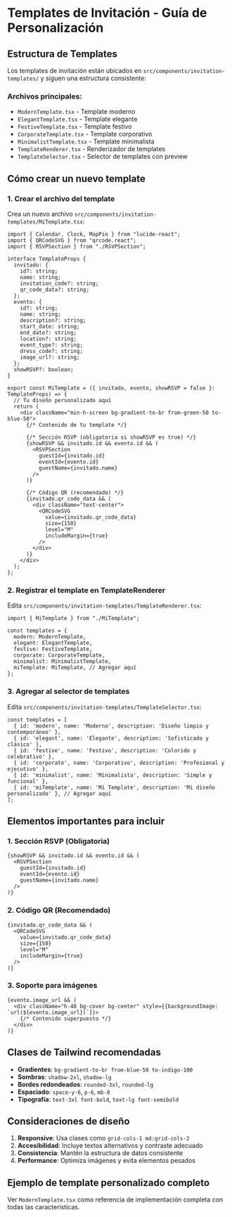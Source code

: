 
# Templates de Invitación - Guía de Personalización

## Estructura de Templates

Los templates de invitación están ubicados en `src/components/invitation-templates/` y siguen una estructura consistente:

### Archivos principales:
- `ModernTemplate.tsx` - Template moderno
- `ElegantTemplate.tsx` - Template elegante  
- `FestiveTemplate.tsx` - Template festivo
- `CorporateTemplate.tsx` - Template corporativo
- `MinimalistTemplate.tsx` - Template minimalista
- `TemplateRenderer.tsx` - Renderizador de templates
- `TemplateSelector.tsx` - Selector de templates con preview

## Cómo crear un nuevo template

### 1. Crear el archivo del template
Crea un nuevo archivo `src/components/invitation-templates/MiTemplate.tsx`:

```tsx
import { Calendar, Clock, MapPin } from "lucide-react";
import { QRCodeSVG } from "qrcode.react";
import { RSVPSection } from "./RSVPSection";

interface TemplateProps {
  invitado: {
    id?: string;
    name: string;
    invitation_code?: string;
    qr_code_data?: string;
  };
  evento: {
    id?: string;
    name: string;
    description?: string;
    start_date: string;
    end_date?: string;
    location?: string;
    event_type?: string;
    dress_code?: string;
    image_url?: string;
  };
  showRSVP?: boolean;
}

export const MiTemplate = ({ invitado, evento, showRSVP = false }: TemplateProps) => {
  // Tu diseño personalizado aquí
  return (
    <div className="min-h-screen bg-gradient-to-br from-green-50 to-blue-50">
      {/* Contenido de tu template */}
      
      {/* Sección RSVP (obligatoria si showRSVP es true) */}
      {showRSVP && invitado.id && evento.id && (
        <RSVPSection 
          guestId={invitado.id} 
          eventId={evento.id}
          guestName={invitado.name}
        />
      )}
      
      {/* Código QR (recomendado) */}
      {invitado.qr_code_data && (
        <div className="text-center">
          <QRCodeSVG
            value={invitado.qr_code_data}
            size={150}
            level="M"
            includeMargin={true}
          />
        </div>
      )}
    </div>
  );
};
```

### 2. Registrar el template en TemplateRenderer
Edita `src/components/invitation-templates/TemplateRenderer.tsx`:

```tsx
import { MiTemplate } from "./MiTemplate";

const templates = {
  modern: ModernTemplate,
  elegant: ElegantTemplate,
  festive: FestiveTemplate,
  corporate: CorporateTemplate,
  minimalist: MinimalistTemplate,
  miTemplate: MiTemplate, // Agregar aquí
};
```

### 3. Agregar al selector de templates
Edita `src/components/invitation-templates/TemplateSelector.tsx`:

```tsx
const templates = [
  { id: 'modern', name: 'Moderno', description: 'Diseño limpio y contemporáneo' },
  { id: 'elegant', name: 'Elegante', description: 'Sofisticado y clásico' },
  { id: 'festive', name: 'Festivo', description: 'Colorido y celebrativo' },
  { id: 'corporate', name: 'Corporativo', description: 'Profesional y ejecutivo' },
  { id: 'minimalist', name: 'Minimalista', description: 'Simple y funcional' },
  { id: 'miTemplate', name: 'Mi Template', description: 'Mi diseño personalizado' }, // Agregar aquí
];
```

## Elementos importantes para incluir

### 1. Sección RSVP (Obligatoria)
```tsx
{showRSVP && invitado.id && evento.id && (
  <RSVPSection 
    guestId={invitado.id} 
    eventId={evento.id}
    guestName={invitado.name}
  />
)}
```

### 2. Código QR (Recomendado)
```tsx
{invitado.qr_code_data && (
  <QRCodeSVG
    value={invitado.qr_code_data}
    size={150}
    level="M"
    includeMargin={true}
  />
)}
```

### 3. Soporte para imágenes
```tsx
{evento.image_url && (
  <div className="h-48 bg-cover bg-center" style={{backgroundImage: `url(${evento.image_url})`}}>
    {/* Contenido superpuesto */}
  </div>
)}
```

## Clases de Tailwind recomendadas

- **Gradientes**: `bg-gradient-to-br from-blue-50 to-indigo-100`
- **Sombras**: `shadow-2xl`, `shadow-lg`
- **Bordes redondeados**: `rounded-3xl`, `rounded-lg`
- **Espaciado**: `space-y-6`, `p-6`, `mb-8`
- **Tipografía**: `text-3xl font-bold`, `text-lg font-semibold`

## Consideraciones de diseño

1. **Responsive**: Usa clases como `grid-cols-1 md:grid-cols-2`
2. **Accesibilidad**: Incluye textos alternativos y contraste adecuado
3. **Consistencia**: Mantén la estructura de datos consistente
4. **Performance**: Optimiza imágenes y evita elementos pesados

## Ejemplo de template personalizado completo

Ver `ModernTemplate.tsx` como referencia de implementación completa con todas las características.
